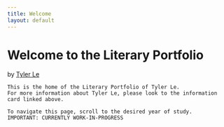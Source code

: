```yaml
---
title: Welcome
layout: default
---
```


# Welcome to the Literary Portfolio

by [Tyler Le](https://www.youtube.com/@Tillerlis)

    This is the home of the Literary Portfolio of Tyler Le. 
    For more information about Tyler Le, please look to the information card linked above.
    
    To navigate this page, scroll to the desired year of study.
    IMPORTANT: CURRENTLY WORK-IN-PROGRESS

